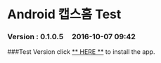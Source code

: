 # Android 캡스홈 Test

### Version  :  0.1.0.5&nbsp;&nbsp;&nbsp;&nbsp;&nbsp;2016-10-07 09:42
###Test Version
click [** HERE **](https://github.com/ncomztwo/ADTCapsHome/raw/master/Test_Version/ADTCapsHomeService.apk) to install the app.

